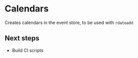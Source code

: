 # Calendars

Creates calendars in the event store, to be used with `rdateadd`

## Next steps
* Build CI scripts
